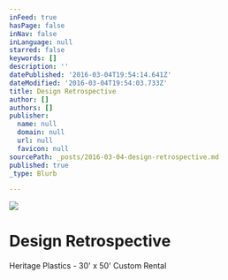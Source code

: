 ```yaml
---
inFeed: true
hasPage: false
inNav: false
inLanguage: null
starred: false
keywords: []
description: ''
datePublished: '2016-03-04T19:54:14.641Z'
dateModified: '2016-03-04T19:54:03.733Z'
title: Design Retrospective
author: []
authors: []
publisher:
  name: null
  domain: null
  url: null
  favicon: null
sourcePath: _posts/2016-03-04-design-retrospective.md
published: true
_type: Blurb

---
```

![](https://the-grid-user-content.s3-us-west-2.amazonaws.com/4f6d928e-4f46-468c-b469-1afffbce5471.jpg)

# Design Retrospective

Heritage Plastics - 30' x 50' Custom Rental